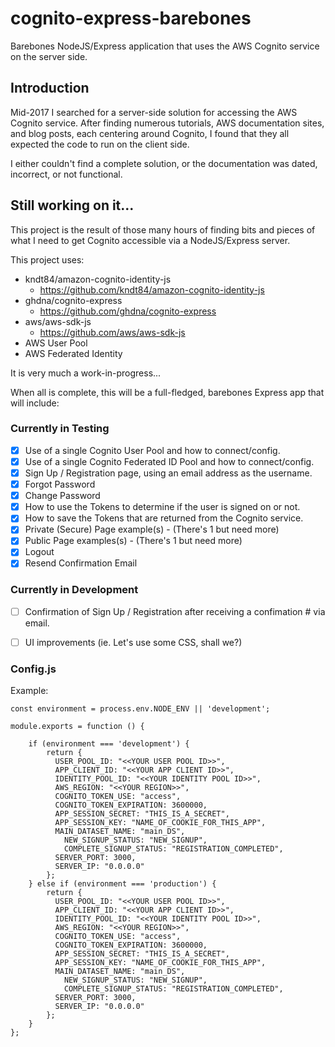 # cognito-express-barebones

Barebones NodeJS/Express application that uses the AWS Cognito service on the server side.

## Introduction

Mid-2017 I searched for a server-side solution for accessing the AWS Cognito service.  After finding numerous tutorials, AWS documentation sites, and blog posts, each centering around Cognito, I found that they all expected the code to run on the client side.

I either couldn't find a complete solution, or the documentation was dated, incorrect, or not functional.

## Still working on it...

This project is the result of those many hours of finding bits and pieces of what I need to get Cognito accessible via a NodeJS/Express server.

This project uses:

* kndt84/amazon-cognito-identity-js
    * https://github.com/kndt84/amazon-cognito-identity-js
* ghdna/cognito-express     
    * https://github.com/ghdna/cognito-express
* aws/aws-sdk-js
    * https://github.com/aws/aws-sdk-js
* AWS User Pool
* AWS Federated Identity

It is very much a work-in-progress...

When all is complete, this will be a full-fledged, barebones Express app that will include:

### Currently in Testing

- [x] Use of a single Cognito User Pool and how to connect/config. 
- [x] Use of a single Cognito Federated ID Pool and how to connect/config. 
- [x] Sign Up / Registration page, using an email address as the username. 
- [x] Forgot Password 
- [x] Change Password 
- [x] How to use the Tokens to determine if the user is signed on or not. 
- [x] How to save the Tokens that are returned from the Cognito service.
- [x] Private (Secure) Page example(s) - (There's 1 but need more)
- [x] Public Page examples(s) - (There's 1 but need more)
- [x] Logout 
- [x] Resend Confirmation Email

### Currently in Development

- [ ] Confirmation of Sign Up / Registration after receiving a confimation # via email. 
- [ ] UI improvements (ie.  Let's use some CSS, shall we?)


### Config.js

Example:

```
const environment = process.env.NODE_ENV || 'development';

module.exports = function () {

    if (environment === 'development') {
        return {
          USER_POOL_ID: "<<YOUR USER POOL ID>>",
          APP_CLIENT_ID: "<<YOUR APP CLIENT ID>>",
          IDENTITY_POOL_ID: "<<YOUR IDENTITY POOL ID>>",
          AWS_REGION: "<<YOUR REGION>>",
          COGNITO_TOKEN_USE: "access",
          COGNITO_TOKEN_EXPIRATION: 3600000,
          APP_SESSION_SECRET: "THIS_IS_A_SECRET",
          APP_SESSION_KEY: "NAME_OF_COOKIE_FOR_THIS_APP",
          MAIN_DATASET_NAME: "main_DS",
        	NEW_SIGNUP_STATUS: "NEW_SIGNUP",
        	COMPLETE_SIGNUP_STATUS: "REGISTRATION_COMPLETED",           
          SERVER_PORT: 3000,
          SERVER_IP: "0.0.0.0"
        };
    } else if (environment === 'production') {
        return {
          USER_POOL_ID: "<<YOUR USER POOL ID>>",
          APP_CLIENT_ID: "<<YOUR APP CLIENT ID>>",
          IDENTITY_POOL_ID: "<<YOUR IDENTITY POOL ID>>",
          AWS_REGION: "<<YOUR REGION>>",
          COGNITO_TOKEN_USE: "access",
          COGNITO_TOKEN_EXPIRATION: 3600000,
          APP_SESSION_SECRET: "THIS_IS_A_SECRET",
          APP_SESSION_KEY: "NAME_OF_COOKIE_FOR_THIS_APP",          
          MAIN_DATASET_NAME: "main_DS",
        	NEW_SIGNUP_STATUS: "NEW_SIGNUP",
        	COMPLETE_SIGNUP_STATUS: "REGISTRATION_COMPLETED",           
          SERVER_PORT: 3000,
          SERVER_IP: "0.0.0.0"
        };
    }
};
```

